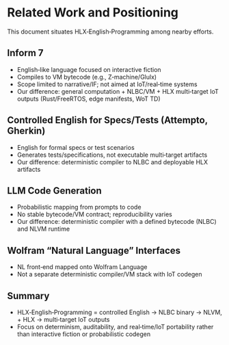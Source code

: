 # Related Work and Positioning

This document situates HLX‑English‑Programming among nearby efforts.

## Inform 7
- English‑like language focused on interactive fiction
- Compiles to VM bytecode (e.g., Z‑machine/Glulx)
- Scope limited to narrative/IF; not aimed at IoT/real‑time systems
- Our difference: general computation + NLBC/VM + HLX multi‑target IoT outputs (Rust/FreeRTOS, edge manifests, WoT TD)

## Controlled English for Specs/Tests (Attempto, Gherkin)
- English for formal specs or test scenarios
- Generates tests/specifications, not executable multi‑target artifacts
- Our difference: deterministic compiler to NLBC and deployable HLX artifacts

## LLM Code Generation
- Probabilistic mapping from prompts to code
- No stable bytecode/VM contract; reproducibility varies
- Our difference: deterministic compiler with a defined bytecode (NLBC) and NLVM runtime

## Wolfram “Natural Language” Interfaces
- NL front‑end mapped onto Wolfram Language
- Not a separate deterministic compiler/VM stack with IoT codegen

## Summary
- HLX‑English‑Programming = controlled English → NLBC binary → NLVM, + HLX → multi‑target IoT outputs
- Focus on determinism, auditability, and real‑time/IoT portability rather than interactive fiction or probabilistic codegen
